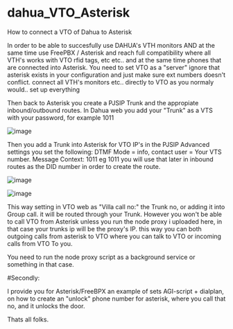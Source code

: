# dahua_VTO_Asterisk
How to connect a VTO of Dahua to Asterisk

In order to be able to succesfully use DAHUA's VTH monitors AND at the same time use FreePBX / Asterisk and reach full compatibility where all VTH's works with VTO
rfid tags, etc etc.. and at the same time phones that are connected into Asterisk. You need to set VTO as a "server" ignore that asterisk exists in your 
configuration and just make sure ext numbers doesn't conflict. connect all VTH's monitors etc.. directly to VTO as you normaly would.. set up everything

Then back to Asterisk you create a PJSIP Trunk and the appropiate inbound/outbound routes. In Dahua web you add your "Trunk" as a VTS with your password, for example 1011 

![image](https://user-images.githubusercontent.com/58100748/229393915-75d5d4c2-0455-4a89-be24-6a300234be60.png)

Then you add a Trunk into Asterisk for VTO IP's in the PJSIP Advanced settings you set the following: DTMF Mode = info, contact user = Your VTS number. Message Context: 1011
eg 1011 you will use that later in inbound routes as the DID number in order to create the route.

![image](https://user-images.githubusercontent.com/58100748/229394191-f3fb6c22-a49d-4867-a606-dd937c365714.png)

![image](https://user-images.githubusercontent.com/58100748/229394401-b200e3fc-cf13-4824-8db2-efd2748cea3a.png)

This way setting in VTO web as "Villa call no:" the Trunk no, or adding it into Group call. it will be routed through your Trunk. However you won't be able to call VTO
from Asterisk unless you run the node proxy i uploaded here, in that case your trunks ip will be the proxy's IP. this way you can both outgoing calls from asterisk to VTO
where you can talk to VTO or incoming calls from VTO To you. 

You need to run the node proxy script as a background service or something in that case.

#Secondly:

I provide you for Asterisk/FreeBPX an example of sets AGI-script + dialplan, on how to create an "unlock" phone number for asterisk, 
where you call that no, and it unlocks the door.

Thats all folks.
